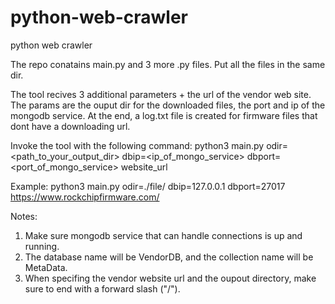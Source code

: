 # python-web-crawler
python web crawler

The repo conatains main.py and 3 more .py files.
Put all the files in the same dir.

The tool recives 3 additional parameters + the url of the vendor web site.
The params are the ouput dir for the downloaded files, the port and ip of the mongodb service.
At the end, a log.txt file is created for firmware files that dont have a downloading url.

Invoke the tool with the following command:
python3 main.py odir=<path_to_your_output_dir> dbip=<ip_of_mongo_service> dbport=<port_of_mongo_service> website_url

Example:
python3 main.py odir=./file/ dbip=127.0.0.1 dbport=27017 https://www.rockchipfirmware.com/

Notes:
  1. Make sure mongodb service that can handle connections is up and running.
  2. The database name will be VendorDB, and the collection name will be MetaData.
  3. When specifing the vendor website url and the oupout directory, make sure to end with a forward slash ("/"). 
